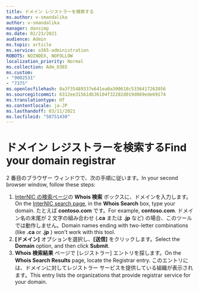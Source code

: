 ```yaml
---
title: ドメイン レジストラーを検索する
ms.author: v-smandalika
author: v-smandalika
manager: dansimp
ms.date: 02/23/2021
audience: Admin
ms.topic: article
ms.service: o365-administration
ROBOTS: NOINDEX, NOFOLLOW
localization_priority: Normal
ms.collection: Adm_O365
ms.custom:
- "9002531"
- "7375"
ms.openlocfilehash: 0a3f35489337e641ea0a300618c5336417262056
ms.sourcegitcommit: 6312ee31561db36104f32282d019d069ede69174
ms.translationtype: HT
ms.contentlocale: ja-JP
ms.lasthandoff: 03/11/2021
ms.locfileid: "50751430"
---
```

# <a name="find-your-domain-registrar"></a><span data-ttu-id="60ae8-102">ドメイン レジストラーを検索する</span><span class="sxs-lookup"><span data-stu-id="60ae8-102">Find your domain registrar</span></span>

<span data-ttu-id="60ae8-103">2 番目のブラウザー ウィンドウで、次の手順に従います。</span><span class="sxs-lookup"><span data-stu-id="60ae8-103">In your second browser window, follow these steps:</span></span>

1. <span data-ttu-id="60ae8-104">[InterNIC の検索ページ](https://lookup.icann.org/)の **Whois 検索** ボックスに、ドメインを入力します。</span><span class="sxs-lookup"><span data-stu-id="60ae8-104">On the [InterNIC search page](https://lookup.icann.org/), in the **Whois Search** box, type your domain.</span></span> <span data-ttu-id="60ae8-105">たとえば **contoso.com** です。</span><span class="sxs-lookup"><span data-stu-id="60ae8-105">For example, **contoso.com**.</span></span> <span data-ttu-id="60ae8-106">ドメイン名の末尾が 2 文字の組み合わせ (**.ca** または **.jp** など) の場合、このツールでは動作しません。</span><span class="sxs-lookup"><span data-stu-id="60ae8-106">Domain names ending with two-letter combinations (like **.ca** or **.jp** ) won't work with this tool.</span></span>
2. <span data-ttu-id="60ae8-107">**[ドメイン]** オプションを選択し、**[送信]** をクリックします。</span><span class="sxs-lookup"><span data-stu-id="60ae8-107">Select the **Domain** option, and then click **Submit**.</span></span>
3. <span data-ttu-id="60ae8-108">**Whois 検索結果** ページで [レジストラー] エントリを探します。</span><span class="sxs-lookup"><span data-stu-id="60ae8-108">On the **Whois Search Results** page, locate the Registrar entry.</span></span> <span data-ttu-id="60ae8-109">このエントリには、ドメインに対してレジストラー サービスを提供している組織が表示されます。</span><span class="sxs-lookup"><span data-stu-id="60ae8-109">This entry lists the organizations that provide registrar service for your domain.</span></span>
